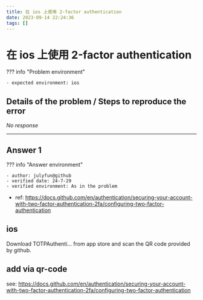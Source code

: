 ```yaml
---
title: 在 ios 上使用 2-factor authentication
date: 2023-09-14 22:24:36
tags: []
---
```

# 在 ios 上使用 2-factor authentication

??? info "Problem environment"

    - expected environment: ios

## Details of the problem / Steps to reproduce the error

_No response_

---

## Answer 1

??? info "Answer environment"

    - author: julyfun@github
    - verified date: 24-7-29
    - verified environment: As in the problem

- ref: https://docs.github.com/en/authentication/securing-your-account-with-two-factor-authentication-2fa/configuring-two-factor-authentication

## ios

Download TOTPAuthenti... from app store and scan the QR code provided by github.

## add via qr-code

see: https://docs.github.com/en/authentication/securing-your-account-with-two-factor-authentication-2fa/configuring-two-factor-authentication

[//]: # "Ex: > verified by zzz@github again on ... You may add video URL"
[//]: # "You can add --- Answer 2 here, copy Answer 1 above"
